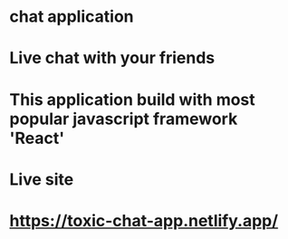 # chat application
# Live chat with your friends 
# This application build with most popular javascript framework 'React'
# Live site
# https://toxic-chat-app.netlify.app/
